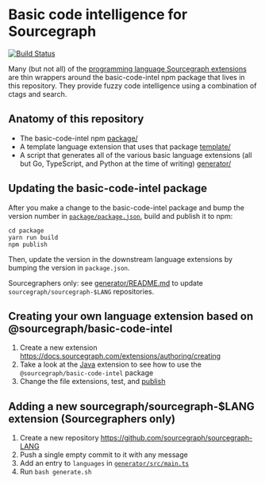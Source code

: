 # Basic code intelligence for Sourcegraph

[![Build Status](https://travis-ci.org/sourcegraph/sourcegraph-basic-code-intel.svg?branch=master)](https://travis-ci.org/sourcegraph/sourcegraph-basic-code-intel)

Many (but not all) of the [programming language Sourcegraph extensions](https://sourcegraph.com/extensions?query=category%3A%22Programming+languages%22) are thin wrappers around the basic-code-intel npm package that lives in this repository. They provide fuzzy code intelligence using a combination of ctags and search.

## Anatomy of this repository

-   The basic-code-intel npm [package/](./package/)
-   A template language extension that uses that package [template/](./template/)
-   A script that generates all of the various basic language extensions (all but Go, TypeScript, and Python at the time of writing) [generator/](./generator/)

## Updating the basic-code-intel package

After you make a change to the basic-code-intel package and bump the version number in [`package/package.json`](./package/package.json), build and publish it to npm:

```
cd package
yarn run build
npm publish
```

Then, update the version in the downstream language extensions by bumping the version in `package.json`.

Sourcegraphers only: see [generator/README.md](./generator/README.md) to update `sourcegraph/sourcegraph-$LANG` repositories.

## Creating your own language extension based on @sourcegraph/basic-code-intel

1. Create a new extension https://docs.sourcegraph.com/extensions/authoring/creating
1. Take a look at the [Java](https://github.com/sourcegraph/sourcegraph-java/blob/master/src/extension.ts) extension to see how to use the `@sourcegraph/basic-code-intel` package
1. Change the file extensions, test, and [publish](https://docs.sourcegraph.com/extensions/authoring/publishing)

## Adding a new sourcegraph/sourcegraph-\$LANG extension (Sourcegraphers only)

1. Create a new repository https://github.com/sourcegraph/sourcegraph-LANG
1. Push a single empty commit to it with any message
1. Add an entry to `languages` in [`generator/src/main.ts`](generator/src/main.ts)
1. Run `bash generate.sh`
